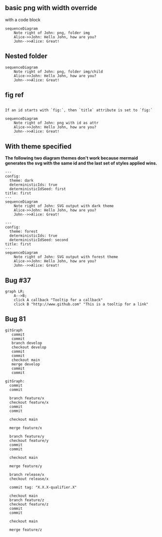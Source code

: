 ## basic png with width override
with a code block

```{.mermaid format=png loc=img}
sequenceDiagram
    Note right of John: png, folder img
    Alice->>John: Hello John, how are you?
    John-->>Alice: Great!
```

## Nested folder

```{.mermaid format=png loc=img/child alt="should show up"}
sequenceDiagram
    Note right of John: png, folder img/child
    Alice->>John: Hello John, how are you?
    John-->>Alice: Great!
```
## fig ref
```{.mermaid #fig:ref caption="Caption" format=png loc=img/child alt="should have id of fig:ref"}

If an id starts with `fig:`, then `title` attribute is set to `fig:`

sequenceDiagram
    Note right of John: png with id as attr
    Alice->>John: Hello John, how are you?
    John-->>Alice: Great!
```

With theme specified
---------------------

**The following two diagram themes don't work because mermaid generates the svg with the same id and the last set of styles applied wins.**

```{.mermaid format=svg }
---
config:
  theme: dark
  deterministicIds: true
  deterministicIdSeed: first
title: first
---
sequenceDiagram
    Note right of John: SVG output with dark theme
    Alice->>John: Hello John, how are you?
    John-->>Alice: Great!
```

```{.mermaid #item2 width=100 format=svg }
---
config:
  theme: forest
  deterministicIds: true
  deterministicIdSeed: second
title: first
---
sequenceDiagram
    Note right of John: SVG output with forest theme
    Alice->>John: Hello John, how are you?
    John-->>Alice: Great!
```

Bug #37
-------------------

```{.mermaid}
graph LR;
    A-->B;
    click A callback "Tooltip for a callback"
    click B "http://www.github.com" "This is a tooltip for a link"
```

## Bug 81


```{.mermaid theme=forest}
gitGraph
   commit
   commit
   branch develop
   checkout develop
   commit
   commit
   checkout main
   merge develop
   commit
   commit
```


```{.mermaid theme=forest}
gitGraph:
  commit
  commit

  branch feature/x
  checkout feature/x
  commit
  commit
  
  checkout main

  merge feature/x
  
  branch feature/y
  checkout feature/y
  commit
  commit
  
  checkout main

  merge feature/y
  
  branch release/x
  checkout release/x

  commit tag: "X.X.X-qualifier.X"
  
  checkout main
  branch feature/z
  checkout feature/z
  commit
  commit
  
  checkout main

  merge feature/z
      
```

